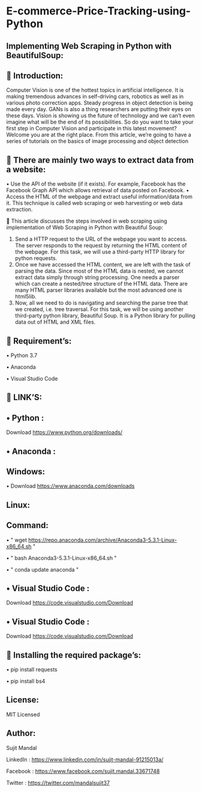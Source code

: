 # E-commerce-Price-Tracking-using-Python

Implementing Web Scraping in Python with BeautifulSoup:
--------------------------------------------------------
 Introduction:
---------------
Computer Vision is one of the hottest topics in artificial intelligence. It is making tremendous advances in self-driving cars, robotics as well as in various photo correction apps. Steady progress in object detection is being made every day. GANs is also a thing researchers are putting their eyes on these days. Vision is showing us the future of technology and we can’t even imagine what will be the end of its possibilities.
So do you want to take your first step in Computer Vision and participate in this latest movement? Welcome you are at the right place. From this article, we’re going to have a series of tutorials on the basics of image processing and object detection

	There are mainly two ways to extract data from a website:
-----------------------------------------------------------
•	Use the API of the website (if it exists). For example, Facebook has the Facebook Graph API which allows retrieval of data posted on Facebook.
•	Access the HTML of the webpage and extract useful information/data from it. This technique is called web scraping or web harvesting or web data extraction.

	This article discusses the steps involved in web scraping using  implementation of Web Scraping in Python with Beautiful Soup:
1.	Send a HTTP request to the URL of the webpage you want to access. The server responds to the request by returning the HTML content of the webpage. For this task, we will use a third-party HTTP library for python requests.
2.	Once we have accessed the HTML content, we are left with the task of parsing the data. Since most of the HTML data is nested, we cannot extract data simply through string processing. One needs a parser which can create a nested/tree structure of the HTML data. There are many HTML parser libraries available but the most advanced one is html5lib.
3.	Now, all we need to do is navigating and searching the parse tree that we created, i.e. tree traversal. For this task, we will be using another third-party python library, Beautiful Soup. It is a Python library for pulling data out of HTML and XML files.

 Requirement’s:
-----------------

• Python 3.7

• Anaconda

• Visual Studio Code

 LINK’S:
---------

• Python : 
----------
Download https://www.python.org/downloads/

• Anaconda : 
------------
Windows:
-------
• Download https://www.anaconda.com/downloads

Linux:
------
Command:
-------
• " wget https://repo.anaconda.com/archive/Anaconda3-5.3.1-Linux-x86_64.sh "

• " bash Anaconda3-5.3.1-Linux-x86_64.sh "

• " conda update anaconda "

• Visual Studio Code :
----------------------
Download https://code.visualstudio.com/Download

• Visual Studio Code :
----------------------
Download https://code.visualstudio.com/Download

 Installing the required package’s:
-------------------------------------

•	pip install requests

•	pip install bs4

License:
--------
MIT Licensed

Author:
-------
Sujit Mandal

LinkedIn : https://www.linkedin.com/in/sujit-mandal-91215013a/

Facebook : https://www.facebook.com/sujit.mandal.33671748

Twitter : https://twitter.com/mandalsujit37

